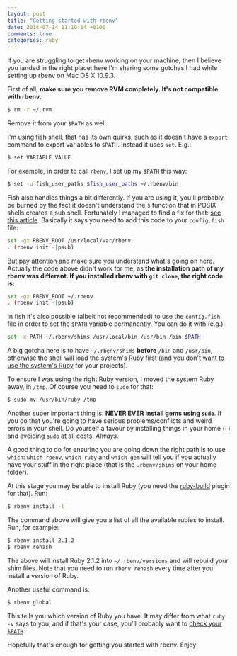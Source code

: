 ```yaml
---
layout: post
title: "Getting started with rbenv"
date: 2014-07-14 11:10:14 +0100
comments: true
categories: ruby
---
```


If you are struggling to get rbenv working on your machine, then I believe you landed in the right place: here I'm sharing some gotchas I had while setting up rbenv on Mac OS X 10.9.3.

First of all, **make sure you remove RVM completely. It's not compatible with rbenv.**

``` bash
$ rm -r ~/.rvm
```

Remove it from your `$PATH` as well.

I'm using [fish shell](http://fishshell.com/), that has its own quirks, such as it doesn't have a `export` command to export variables to `$PATH`. Instead it uses `set`. E.g.:

``` bash
$ set VARIABLE VALUE
```

For example, in order to call `rbenv`, I set up my `$PATH` this way:

``` bash
$ set -u fish_user_paths $fish_user_paths ~/.rbenv/bin
```

Fish also handles things a bit differently. If you are using it, you'll probably be burned by the fact it doesn't understand the `$` function that in POSIX shells creates a sub shell. Fortunately I managed to find a fix for that: [see this article](https://coderwall.com/p/hmousw). Basically it says you need to add this code to your `config.fish` file:

``` bash
set -gx RBENV_ROOT /usr/local/var/rbenv
. (rbenv init -|psub)
```

But pay attention and make sure you understand what's going on here. Actually the code above didn't work for me, as **the installation path of my rbenv was different. If you installed rbenv with `git clone`, the right code is:**

``` bash
set -gx RBENV_ROOT ~/.rbenv
. (rbenv init -|psub)
```

In fish it's also possible (albeit not recommended) to use the `config.fish` file in order to set the `$PATH` variable permanently. You can do it with (e.g.):

``` bash
set -x PATH ~/.rbenv/shims /usr/local/bin /usr/bin /bin $PATH
```

A big gotcha here is to have `~/.rbenv/shims` **before** `/bin` and `/usr/bin`, otherwise the shell will load the system's Ruby first (and [you don't want to use the system's Ruby](http://robots.thoughtbot.com/psa-do-not-use-system-ruby) for your projects).

To ensure I was using the right Ruby version, I moved the system Ruby away, in `/tmp`. Of course you need to `sudo` for that:

``` bash
$ sudo mv /usr/bin/ruby /tmp
```

Another super important thing is: **NEVER EVER install gems using `sudo`**. If you do that you're going to have serious problems/conflicts and weird errors in your shell. Do yourself a favour by installing things in your home (`~`) and avoiding `sudo` at all costs. *Always.*

A good thing to do for ensuring you are going down the right path is to use `which`: `which rbenv`, `which ruby` and `which gem` will tell you if you actually have your stuff in the right place (that is the `.rbenv/shims` on your home folder).

At this stage you may be able to install Ruby (you need the [ruby-build](https://github.com/sstephenson/ruby-build) plugin for that). Run:

``` bash
$ rbenv install -l
```

The command above will give you a list of all the available rubies to install. Run, for example:

``` bash
$ rbenv install 2.1.2
$ rbenv rehash
```

The above will install Ruby 2.1.2 into `~/.rbenv/versions` and will rebuild your shim files. Note that you need to run `rbenv rehash` every time after you install a version of Ruby.

Another useful command is:

``` bash
$ rbenv global
```

This tells you which version of Ruby you have. It may differ from what `ruby -v` says to you, and if that's your case, you'll probably want to [check your `$PATH`](https://github.com/sstephenson/rbenv#understanding-path).

Hopefully that's enough for getting you started with rbenv. Enjoy!